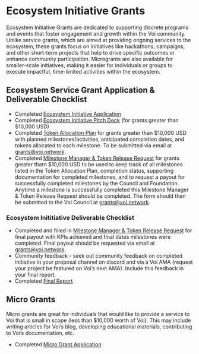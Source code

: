 # Ecosystem Initiative Grants

Ecosystem Initiative Grants are dedicated to supporting discrete programs and events that foster engagement and growth within the Voi community. Unlike service grants, which are aimed at providing ongoing services to the ecosystem, these grants focus on initiatives like hackathons, campaigns, and other short-term projects that help to drive specific outcomes or enhance community participation. Microgrants are also available for smaller-scale initiatives, making it easier for individuals or groups to execute impactful, time-limited activities within the ecosystem.

## Ecosystem Service Grant Application & Deliverable Checklist

- Completed [Ecosystem Initiative Application](https://forms.gle/Qi6JpAh5K6LKEuo88)
- Completed [Ecosystem Initiative Pitch Deck](https://docs.google.com/presentation/d/1Nuw_6TN14VJXUp8PWxI20zGEn5eGZVz5Ez37cGpxj18/edit?usp=sharing) (for grants greater than $10,000 USD)
- Completed [Token Allocation Plan](https://docs.google.com/document/d/17QS_FfhjEttHnXu2d3DWKk4qoD6irAv0F3sVF17Y6wQ/edit?usp=sharing) for grants greater than $10,000 USD with planned milestones/activities, anticipated completion dates, and tokens allocated to each milestone. To be submitted via email at grants@voi.network.
- Completed [Milestone Manager & Token Release Request](https://docs.google.com/spreadsheets/d/1MF8G4e-szjFhGJP7KFo_K1aLyhwO2dWNHsE70Co1HqU/edit?gid=0#gid=0) for grants greater thatn $10,000 USD to be used to keep track of all milestones listed in the Token Allocation Plan, completion status, supporting documentation for completed milestones, and to request a payout for successfully completed milestones by the Council and Foundation. Anytime a milestone is successfully completed this Milestone Manager & Token Release Request should be completed. The form should then be submitted to the Voi Council at grants@voi.network.


### Ecosystem Inititiative Deliverable Checklist

- Completed and filled in [Milestone Manager & Token Release Request](https://docs.google.com/spreadsheets/d/1MF8G4e-szjFhGJP7KFo_K1aLyhwO2dWNHsE70Co1HqU/edit?gid=0#gid=0) for final payout with KPIs achieved and final dates milestones were completed. Final payout should be requested via email at grants@voi.network.
- Community feedback - seek out community feedback on completed initiative in your proposal channel on discord and via a Voi AMA (request your project be featured on Voi’s next AMA). Include this feedback in your final report.
- Completed [Final Report](https://docs.google.com/forms/d/1IrHtxHIVU8JStDeOf94pBrQaZeMPodt1C_OxnqtN72s/edit)

## Micro Grants

Micro grants are great for individuals that would like to provide a service to Voi that is small in scope (less than $10,000 worth of Voi). This may include writing articles for Voi’s blog, developing educational materials, contributing to Voi’s documentation, etc. 

- Completed [Micro Grant Application](https://docs.google.com/forms/d/11EeE5Riw1xNCj2J48u5OAUGr1YpJIsooK8jCF483ekA/edit)
